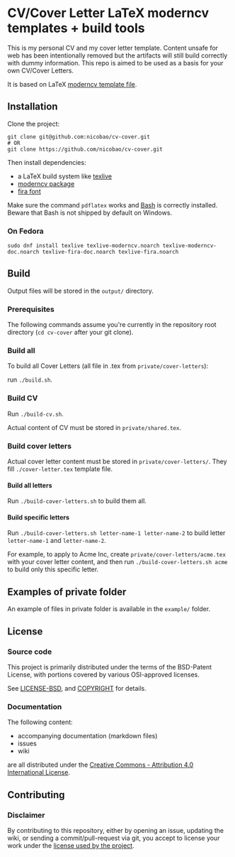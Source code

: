 # CV/Cover Letter LaTeX moderncv templates + build tools 
This is my personal CV and my cover letter template. Content unsafe for web has been intentionally removed but the artifacts will still build correctly with dummy information.
This repo is aimed to be used as a basis for your own CV/Cover Letters.

It is based on LaTeX [moderncv template file](mirrors.ctan.org/macros/latex/contrib/moderncv/examples/template.tex).

## Installation

Clone the project:
```
git clone git@github.com:nicobao/cv-cover.git 
# OR
git clone https://github.com/nicobao/cv-cover.git
```

Then install dependencies:
- a LaTeX build system like [texlive](https://tug.org/texlive/acquire-netinstall.html)
- [moderncv package](https://www.ctan.org/pkg/moderncv)
- [fira font](https://www.ctan.org/tex-archive/fonts/fira/)

Make sure the command `pdflatex` works and [Bash](https://www.gnu.org/software/bash/) is correctly installed. Beware that Bash is not shipped by default on Windows.

### On Fedora

```
sudo dnf install texlive texlive-moderncv.noarch texlive-moderncv-doc.noarch texlive-fira-doc.noarch texlive-fira.noarch 
```

## Build

Output files will be stored in the `output/` directory.

### Prerequisites

The following commands assume you're currently in the repository root directory (`cd cv-cover` after your git clone).

### Build all

To build all Cover Letters (all file in .tex from `private/cover-letters`):

run `./build.sh`.

### Build CV

Run `./build-cv.sh`.

Actual content of CV must be stored in `private/shared.tex`.

### Build cover letters

Actual cover letter content must be stored in `private/cover-letters/`. 
They fill `./cover-letter.tex` template file.

#### Build all letters

Run `./build-cover-letters.sh` to build them all.

#### Build specific letters

Run `./build-cover-letters.sh letter-name-1 letter-name-2` to build letter `letter-name-1` and `letter-name-2`.

For example, to apply to Acme Inc, create `private/cover-letters/acme.tex` with your cover letter content, and then run `./build-cover-letters.sh acme` to build only this specific letter.

## Examples of private folder

An example of files in private folder is available in the `example/` folder.

## License

### Source code

This project is primarily distributed under the terms of the BSD-Patent License, with portions covered by various OSI-approved licenses.

See [LICENSE-BSD](LICENSE-BSD), and [COPYRIGHT](COPYRIGHT.md) for details.

### Documentation

The following content: 
* accompanying documentation (markdown files)
* issues
* wiki

are all distributed under the [Creative Commons - Attribution 4.0 International License](https://creativecommons.org/licenses/by/4.0/deed.en).

## Contributing

### Disclaimer

By contributing to this repository, either by opening an issue, updating the wiki, or sending a commit/pull-request via git, you accept to license your work under the [license used by the project](#license).

